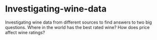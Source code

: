 # Investigating-wine-data
Investigating wine data from different sources to find answers to two big questions.
Where in the world has the best rated wine?
How does price affect wine ratings?
